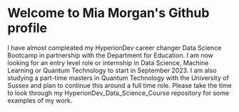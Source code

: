 # Welcome to Mia Morgan's Github profile

I have almost compleated my HyperionDev career changer Data Science Bootcamp in partnership with the Department for Education.
I am now looking for an entry level role or internship in Data Science, Machine Learning or Quantum Technology to start in September 2023.
I am also studying a part-time masters in Quantum Technology with the University of Sussex and plan to continue this around a full time role.
Please take the time to look through my HyperionDev_Data_Science_Course repository for some examples of my work.
